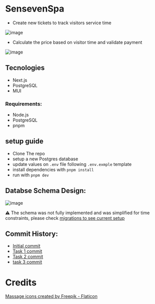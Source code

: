 # SensevenSpa

- Create new tickets to track visitors service time

![image](https://github.com/Josehower/senseven-spa/assets/61600906/294a21ab-f259-485d-863f-a53b7cf359b2)

- Calculate the price based on visitor time and validate payment

![image](https://github.com/Josehower/senseven-spa/assets/61600906/765ce029-bba0-47c2-b398-30632350253d)

## Tecnologies

- Next.js
- PostgreSQL
- MUI

### Requirements:

- Node.js
- PostgreSQL
- pnpm

## setup guide

- Clone The repo
- setup a new Postgres database
- update values on `.env` file following `.env.exmple` template
- install dependencies with `pnpm install`
- run with `pnpm dev`

## Databse Schema Design:

![image](https://github.com/Josehower/senseven-spa/assets/61600906/1b149c31-89f3-49d7-bb60-4ba992baf574)

⚠️ The schema was not fully implemented and was simplified for time constraints, please check [migrations to see current setup](https://github.com/Josehower/senseven-spa/blob/main/migrations/create-table-tickets.ts)

## Commit History:

- [Initial commit](https://github.com/Josehower/senseven-spa/tree/08921eb1df64dc2f88c0f60e9a1b89b532776851)
- [Task 1 commit](https://github.com/Josehower/senseven-spa/tree/d24cf9aa6ea075b4da547de4964ca0a1b2b4c288)
- [Task 2 commit](https://github.com/Josehower/senseven-spa/tree/7b210351908030059b5925383e4c88db0363ed60)
- [task 3 commit](https://github.com/Josehower/senseven-spa/tree/f7111c4583e6e4afae920b2a6d5f2823bb4fc125)

# Credits

<a href="https://www.flaticon.com/free-icons/massage" title="massage icons">Massage icons created by Freepik - Flaticon</a>
